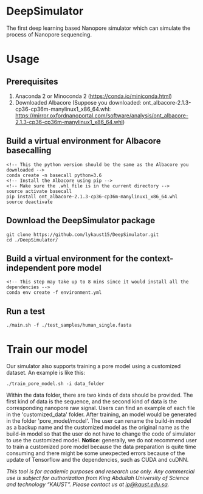 # DeepSimulator
The first deep learning based Nanopore simulator which can simulate the process of Nanopore sequencing.

# Usage
## Prerequisites
1. Anaconda 2 or Minoconda 2 (https://conda.io/miniconda.html)
2. Downloaded Albacore (Suppose you downloaded: ont_albacore-2.1.3-cp36-cp36m-manylinux1_x86_64.whl: https://mirror.oxfordnanoportal.com/software/analysis/ont_albacore-2.1.3-cp36-cp36m-manylinux1_x86_64.whl)

## Build a virtual environment for Albacore basecalling
```
<!-- This the python version should be the same as the Albacore you downloaded -->
conda create -n basecall python=3.6
<!-- Install the Albacore using pip -->
<!-- Make sure the .whl file is in the current directory -->
source activate basecall
pip install ont_albacore-2.1.3-cp36-cp36m-manylinux1_x86_64.whl
source deactivate
```

## Download the DeepSimulator package
```
git clone https://github.com/lykaust15/DeepSimulator.git
cd ./DeepSimulator/
```

## Build a virtual environment for the context-independent pore model
```
<!-- This step may take up to 8 mins since it would install all the dependencies -->
conda env create -f environment.yml
```

## Run a test
```
./main.sh -f ./test_samples/human_single.fasta
```
<!-- Remember to save the fast5 folder since it is consider to be a temp folder and overwritten every time you run the main.sh file -->

# Train our model
Our simulator also supports training a pore model using a customized dataset. An example is like this:
```
./train_pore_model.sh -i data_folder
```
Within the data folder, there are two kinds of data should be provided. The first kind of data is the sequence, and the second kind of data is the corresponding nanopore raw signal. Users can find an example of each file in the 'customized_data' folder.
After training, an model would be generated in the folder 'pore_model/model'. The user can rename the build-in model as a backup name and the customized model as the original name as the build-in model so that the user do not have to change the code of simulator to use the customized model.
**Notice**: generally, we do not recommend user to train a customized pore model because the data preparation is quite time consuming and there might be some unexpected errors because  of the update of Tensorflow and the dependencies, such as CUDA and cuDNN.

*This tool is for academic purposes and research use only. Any commercial use is subject for authorization from King Abdullah University of Science and technology “KAUST”. Please contact us at ip@kaust.edu.sa.*